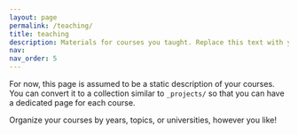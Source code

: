 ```yaml
---
layout: page
permalink: /teaching/
title: teaching
description: Materials for courses you taught. Replace this text with your description.
nav: 
nav_order: 5
---
```


For now, this page is assumed to be a static description of your courses. You can convert it to a collection similar to `_projects/` so that you can have a dedicated page for each course.

Organize your courses by years, topics, or universities, however you like!
